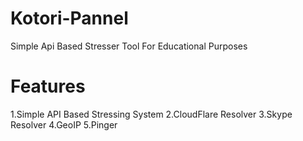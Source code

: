 # Kotori-Pannel
Simple Api Based Stresser Tool For Educational Purposes

# Features
1.Simple API Based Stressing System
2.CloudFlare Resolver
3.Skype Resolver
4.GeoIP
5.Pinger
